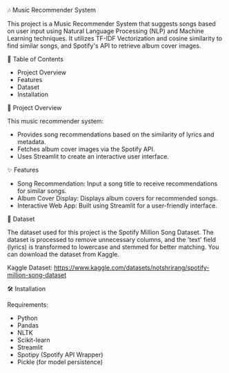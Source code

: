 🎶 Music Recommender System

   This project is a Music Recommender System that suggests songs based on user input using Natural Language Processing (NLP)
   and Machine Learning techniques. It utilizes TF-IDF Vectorization and cosine similarity to find similar songs, and Spotify's API to retrieve album cover images.

📌 Table of Contents

   - Project Overview
   - Features
   - Dataset
   - Installation
  
🎯 Project Overview

   This music recommender system:
   
   - Provides song recommendations based on the similarity of lyrics and metadata.
   - Fetches album cover images via the Spotify API.
   - Uses Streamlit to create an interactive user interface.
    
✨ Features

   - Song Recommendation: Input a song title to receive recommendations for similar songs.
   - Album Cover Display: Displays album covers for recommended songs.
   - Interactive Web App: Built using Streamlit for a user-friendly interface.
    
📄 Dataset

   The dataset used for this project is the Spotify Million Song Dataset. The dataset is processed to remove unnecessary
   columns, and the 'text' field (lyrics) is transformed to lowercase and stemmed for better matching. You can download the
   dataset from Kaggle.
   
   Kaggle Dataset: https://www.kaggle.com/datasets/notshrirang/spotify-million-song-dataset

🛠️ Installation

   Requirements:
   - Python
   - Pandas
   - NLTK
   - Scikit-learn
   - Streamlit
   - Spotipy (Spotify API Wrapper)
   - Pickle (for model persistence)


